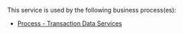 
This service is used by the following business process(es):
* [Process - Transaction Data Services](https://github.com/InlandRevenue/Gateway-Services/tree/master/Service%20-%20TDS%20-%20Transaction%20Data%20Services)
